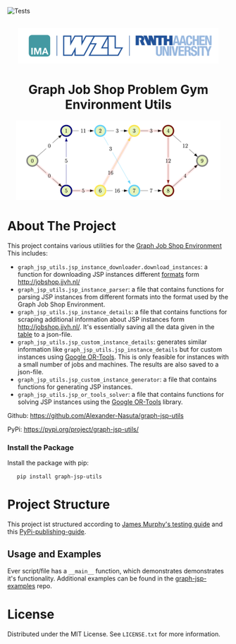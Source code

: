![Tests](https://github.com/mCodingLLC/SlapThatLikeButton-TestingStarterProject/actions/workflows/tests.yml/badge.svg)

<div id="top"></div>

<!-- PROJECT LOGO -->
<br />
<div align="center">
  <a href="https://cybernetics-lab.de/">
    <img src="https://github.com/Alexander-Nasuta/graph-jsp-env/raw/master/resources/readme_images/logo.png" alt="Logo" height="80">
  </a>

  <h1 align="center">
     Graph Job Shop Problem Gym Environment Utils
  </h1>

   <a>
    <img src="https://github.com/Alexander-Nasuta/graph-jsp-env/raw/master/resources/readme_images/graph_jsp_tikz.png" alt="Logo" height="180">
  </a>

</div>




# About The Project
This project contains various utilities for the [Graph Job Shop Environment](https://github.com/Alexander-Nasuta/graph-jsp-env)
This includes:
- `graph_jsp_utils.jsp_instance_downloader.download_instances`: a function for downloading JSP instances different [formats](http://jobshop.jjvh.nl/explanation.php) form http://jobshop.jjvh.nl/
- `graph_jsp_utils.jsp_instance_parser`: a file that contains functions for parsing JSP instances from different formats into the format used by the Graph Job Shop Environment.
- `graph_jsp_utils.jsp_instance_details`: a file that contains functions for scraping additional information about JSP instances form http://jobshop.jjvh.nl/. It's essentially saving all the data given in the [table](http://jobshop.jjvh.nl/index.php) to a json-file.
- `graph_jsp_utils.jsp_custom_instance_details`: generates similar information like `graph_jsp_utils.jsp_instance_details` but for custom instances using [Google OR-Tools](https://developers.google.com/optimization). This is only feasible for instances with a small number of jobs and machines. The results are also saved to a json-file.
- `graph_jsp_utils.jsp_custom_instance_generator`: a file that contains functions for generating JSP instances.
- `graph_jsp_utils.jsp_or_tools_solver`: a file that contains functions for solving JSP instances using the [Google OR-Tools](https://developers.google.com/optimization) library.

Github: https://github.com/Alexander-Nasuta/graph-jsp-utils

PyPi: https://pypi.org/project/graph-jsp-utils/



### Install the Package 
Install the package with pip:
```
   pip install graph-jsp-utils
```

# Project Structure
This project ist structured according to [James Murphy's testing guide](https://www.youtube.com/watch?v=DhUpxWjOhME) and 
this [PyPi-publishing-guide](https://realpython.com/pypi-publish-python-package/).

## Usage and Examples

Ever script/file has a `__main__` function, which demonstrates demonstrates it's functionality.
Additional examples can be found in the [graph-jsp-examples](https://github.com/Alexander-Nasuta/graph-jsp-examples) repo.

# License

Distributed under the MIT License. See `LICENSE.txt` for more information.

<!-- MARKDOWN LINKS & IMAGES todo: add Github, Linked in etc.-->
<!-- https://www.markdownguide.org/basic-syntax/#reference-style-links -->
[screenshot]: resources/readme_images/screenshot.png


